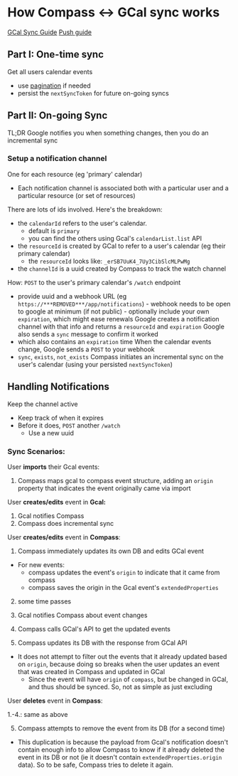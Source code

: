 # How Compass <-> GCal sync works

[GCal Sync Guide](https://developers.google.com/calendar/api/guides/sync)
[Push guide](https://developers.google.com/calendar/api/guides/push)

## Part I: One-time sync

Get all users calendar events

- use [pagination](https://developers.google.com/calendar/api/guides/pagination) if needed
- persist the `nextSyncToken` for future on-going syncs

## Part II: On-going Sync

TL;DR Google notifies you when something changes, then you do an incremental sync

### Setup a notification channel

One for each resource (eg 'primary' calendar)

- Each notification channel is associated both with a particular user and a particular resource (or set of resources)

There are lots of ids involved. Here's the breakdown:

- the `calendarId` refers to the user's calendar.
  - default is `primary`
  - you can find the others using Gcal's `calendarList.list` API
- the `resourceId` is created by GCal to refer to a user's calendar (eg their primary calendar)
  - the `resourceId` looks like: `_erSB7UuK4_7Uy3CibSlcMLPwMg`
- the `channelId` is a uuid created by Compass to track the watch channel

How:
`POST` to the user's primary calendar's `/watch` endpoint

- provide uuid and a webhook URL (eg `https://***REMOVED***/app/notifications`) - webhook needs to be open to google at minimum (if not public) - optionally include your own `expiration`, which might ease renewals
  Google creates a notification channel with that info and returns a `resourceId` and `expiration`
  Google also sends a `sync` message to confirm it worked
- which also contains an `expiration` time
  When the calendar events change, Google sends a `POST` to your webhook
- `sync`, `exists`, `not_exists`
  Compass initiates an incremental sync on the user's calendar (using your persisted `nextSyncToken`)

## Handling Notifications

Keep the channel active

- Keep track of when it expires
- Before it does, `POST` another `/watch`
  - Use a new uuid

### Sync Scenarios:

User **imports** their Gcal events:

1. Compass maps gcal to compass event structure, adding an `origin` property
   that indicates the event originally came via import

User **creates/edits** event in **Gcal:**

1. Gcal notifies Compass
2. Compass does incremental sync

User **creates/edits** event in **Compass**:

1. Compass immediately updates its own DB and edits GCal event

- For new events:
  - compass updates the event's `origin` to indicate that it came from compass
  - compass saves the origin in the Gcal event's `extendedProperties`

2. some time passes

3. Gcal notifies Compass about event changes

4. Compass calls GCal's API to get the updated events

5. Compass updates its DB with the response from GCal API

- It does not attempt to filter out the events that it already updated based on `origin`, because doing so breaks when the user updates an event that was created in Compass and updated in GCal
  - Since the event will have `origin` of `compass`, but be changed in GCal, and thus should be synced. So, not as simple as just excluding

User **deletes** event in **Compass**:

1.-4.: same as above

5. Compass attempts to remove the event from its DB (for a second time)

- This duplication is because the payload from Gcal's notification doesn't contain enough info to allow Compass to know if it already deleted the event in its DB or not (ie it doesn't contain `extendedProperties.origin` data). So to be safe, Compass tries to delete it again.

